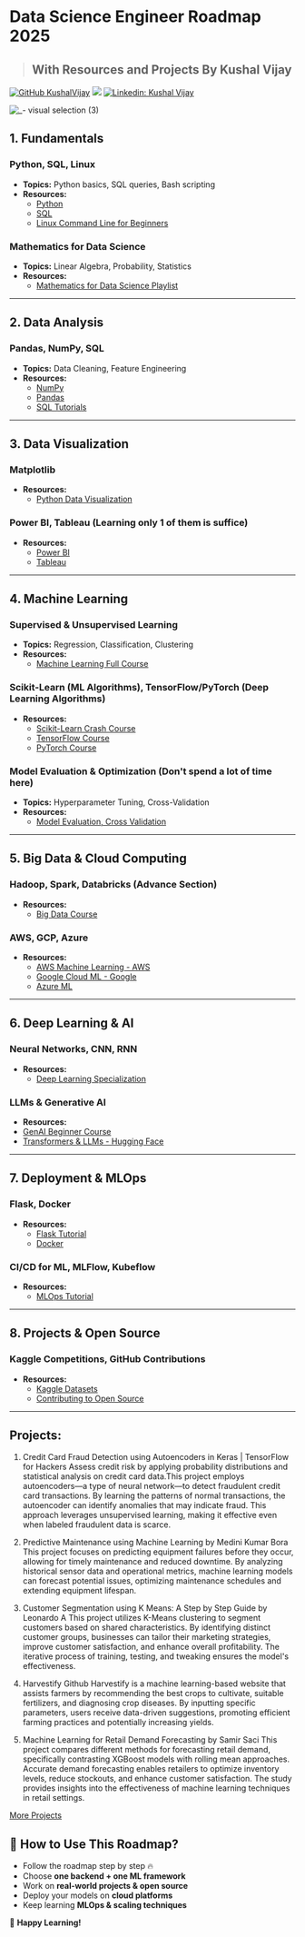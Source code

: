 # Data Science Engineer Roadmap 2025 
> ## With Resources and Projects By Kushal Vijay


[![GitHub KushalVijay](https://img.shields.io/github/followers/KushalVijay?label=follow&style=social)](https://github.com/KushalVijay) 
![](https://img.shields.io/youtube/channel/subscribers/UCOZMPD9TMk0C4yipWBaPZ7w?label=Subscribe%20to%20our%20Channel%20&style=social)
[![Linkedin: Kushal Vijay](https://img.shields.io/badge/-Kushal%20Vijay-blue?style=flat-square&logo=Linkedin&logoColor=white&link=https://www.linkedin.com/in/kushalvijay/)](https://www.linkedin.com/in/kushalvijay/)

![_- visual selection (3)](https://github.com/user-attachments/assets/02078bae-1d18-4343-b02e-786edb484ce1) 

## 1. Fundamentals  

### Python, SQL, Linux  
- **Topics:** Python basics, SQL queries, Bash scripting  
- **Resources:**  
  - [Python](https://www.youtube.com/watch?v=K5KVEU3aaeQ)  
  - [SQL](https://www.youtube.com/watch?v=OT1RErkfLNQ)  
  - [Linux Command Line for Beginners](https://www.youtube.com/watch?v=6WatcfENsOU)  

### Mathematics for Data Science  
- **Topics:** Linear Algebra, Probability, Statistics  
- **Resources:**  
  - [Mathematics for Data Science Playlist](https://youtube.com/playlist?list=PLeo1K3hjS3uuKaU2nBDwr6zrSOTzNCs0l&si=7GZQAuyukPlei0CJ)  

---

## 2. Data Analysis  

### Pandas, NumPy, SQL  
- **Topics:** Data Cleaning, Feature Engineering  
- **Resources:**  
  - [NumPy](https://www.youtube.com/watch?v=4c_mwnYdbhQ)
  - [Pandas](https://www.youtube.com/watch?v=EhYC02PD_gc)
  - [SQL Tutorials](https://mode.com/sql-tutorial/)  

---

## 3. Data Visualization  

### Matplotlib
- **Resources:**  
  - [Python Data Visualization](https://www.youtube.com/watch?v=OZOOLe2imFo)  

### Power BI, Tableau  (Learning only 1 of them is suffice)
- **Resources:**  
  - [Power BI](https://www.youtube.com/watch?v=I0vQ_VLZTWg)  
  - [Tableau](https://www.youtube.com/watch?v=j8FSP8XuFyk)  

---

## 4. Machine Learning  

### Supervised & Unsupervised Learning  
- **Topics:** Regression, Classification, Clustering  
- **Resources:**  
  - [Machine Learning Full Course](https://www.youtube.com/watch?v=bmmQA8A-yUA)  

### Scikit-Learn (ML Algorithms), TensorFlow/PyTorch (Deep Learning Algorithms)
- **Resources:**  
  - [Scikit-Learn Crash Course](https://www.youtube.com/watch?v=0B5eIE_1vpU)  
  - [TensorFlow Course](https://www.youtube.com/watch?v=6g4O5UOH304)  
  - [PyTorch Course](https://www.youtube.com/watch?v=OIenNRt2bjg)  

### Model Evaluation & Optimization (Don't spend a lot of time here)
- **Topics:** Hyperparameter Tuning, Cross-Validation  
- **Resources:**  
  - [Model Evaluation, Cross Validation](https://youtube.com/playlist?list=PLfFghEzKVmjunyr8OPegxrX7y83IDuZNV&si=cYnMeaWe7pjL_eZs)  

---

## 5. Big Data & Cloud Computing  

### Hadoop, Spark, Databricks  (Advance Section)
- **Resources:**  
  - [Big Data Course](https://www.youtube.com/watch?v=1vbXmCrkT3Y)  

### AWS, GCP, Azure  
- **Resources:**  
  - [AWS Machine Learning - AWS](https://aws.amazon.com/getting-started/hands-on/machine-learning-tutorial-get-started-with-your-project-quickly/)  
  - [Google Cloud ML - Google](https://developers.google.com/machine-learning/crash-course)
  - [Azure ML](https://learn.microsoft.com/en-us/azure/machine-learning/tutorial-azure-ml-in-a-day)

---

## 6. Deep Learning & AI  

### Neural Networks, CNN, RNN  
- **Resources:**  
  - [Deep Learning Specialization](https://www.youtube.com/watch?v=HJd1I3FdSnY)  

### LLMs & Generative AI  
- **Resources:**
- [GenAI Beginner Course](https://www.youtube.com/watch?v=d4yCWBGFCEs)
- [Transformers & LLMs - Hugging Face](https://huggingface.co/course/)  

---

## 7. Deployment & MLOps  

### Flask, Docker  
- **Resources:**  
  - [Flask Tutorial ](https://www.youtube.com/watch?v=Z1RJmh_OqeA)  
  - [Docker](https://youtube.com/playlist?list=PL4cUxeGkcC9hxjeEtdHFNYMtCpjNBm3h7&si=RpqtZj9O0n8DeDyZ)  

### CI/CD for ML, MLFlow, Kubeflow  
- **Resources:**  
  - [MLOps Tutorial ](https://www.youtube.com/watch?v=-dJPoLm_gtE)  

---

## 8. Projects & Open Source  

### Kaggle Competitions, GitHub Contributions  
- **Resources:**  
  - [Kaggle Datasets](https://www.kaggle.com/datasets)  
  - [Contributing to Open Source](https://opensource.guide/how-to-contribute/)  

---
## Projects:
1. Credit Card Fraud Detection using Autoencoders in Keras | TensorFlow for Hackers
Assess credit risk by applying probability distributions and statistical analysis on credit card data.This project employs autoencoders—a type of neural network—to detect fraudulent credit card transactions. By learning the patterns of normal transactions, the autoencoder can identify anomalies that may indicate fraud. This approach leverages unsupervised learning, making it effective even when labeled fraudulent data is scarce.

2. Predictive Maintenance using Machine Learning by Medini Kumar Bora
This project focuses on predicting equipment failures before they occur, allowing for timely maintenance and reduced downtime. By analyzing historical sensor data and operational metrics, machine learning models can forecast potential issues, optimizing maintenance schedules and extending equipment lifespan.

3. Customer Segmentation using K Means: A Step by Step Guide by Leonardo A
This project utilizes K-Means clustering to segment customers based on shared characteristics. By identifying distinct customer groups, businesses can tailor their marketing strategies, improve customer satisfaction, and enhance overall profitability. The iterative process of training, testing, and tweaking ensures the model's effectiveness.

4. Harvestify Github
Harvestify is a machine learning-based website that assists farmers by recommending the best crops to cultivate, suitable fertilizers, and diagnosing crop diseases. By inputting specific parameters, users receive data-driven suggestions, promoting efficient farming practices and potentially increasing yields.

5. Machine Learning for Retail Demand Forecasting by Samir Saci
This project compares different methods for forecasting retail demand, specifically contrasting XGBoost models with rolling mean approaches. Accurate demand forecasting enables retailers to optimize inventory levels, reduce stockouts, and enhance customer satisfaction. The study provides insights into the effectiveness of machine learning techniques in retail settings.

[More Projects](https://youtube.com/playlist?list=PLeo1K3hjS3ut2o1ay5Dqh-r1kq6ZU8W0M&si=By5k7NJQ9sl_yzGu)

## 📌 How to Use This Roadmap?  

- Follow the roadmap step by step 🔥  
- Choose **one backend + one ML framework**  
- Work on **real-world projects & open source**  
- Deploy your models on **cloud platforms**  
- Keep learning **MLOps & scaling techniques**  

🚀 **Happy Learning!**  
